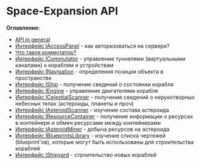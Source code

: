 # Space-Expansion API

**Оглавление:**
* [API in general](API.ru/api-general.md)
* [Интерфейс IAccessPanel](API.ru/IAccessPanel.md) - как авторизоваться на сервере?
* [Что такое коммутатор?](API.ru/commutator-general.md)
* [Интерфейс ICommutator](API.ru/ICommutator.md) - управление туннелями (виртуальными каналами) к кораблям и устройствам
* [Интерфейс INavigation](API.ru/INavigation.md) - определения позиции объекта в пространстве
* [Интерфейс IShip](API.ru/IShip.md) - получение сведений о состоянии корабля
* [Интерфейс IEngine](API.ru/IEngine.md) - управление двигателями корабля
* [Интерфейс ICelestialScanner](API.ru/ICelestialScanner.md) - получения сведений о нерукотворных небесных телах (астероиды, планеты и проч)
* [Интерфейс IAsteroidScanner](API.ru/IAsteroidScanner.md) - изучение состава астероида
* [Интерфейс IResourceContainer](API.ru/IResourceContainer.md) - получение информации о ресурсах в контейнере и обмен ресурсами между контейнерами
* [Интерфейс IAsteroidMiner](API.ru/IAsteroidMiner.md) - добыча ресурсов на астероида
* [Интерфейс IBlueprintsLibrary](API.ru/IBlueprintsLibrary.md) - изучение списка чертежей (blueprint'ов), которые могут быть использованы для строительства кораблей
* [Интерфейс IShipyard](API.ru/IShipyard.md) - строительство новых кораблей
